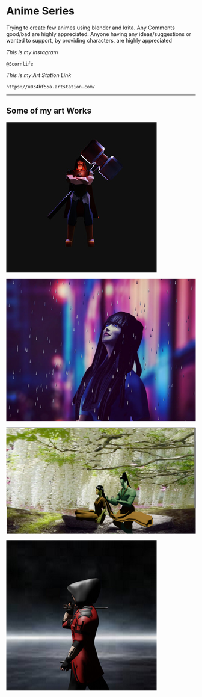 # Anime Series

Trying to create few animes using blender and krita. Any Comments good/bad are highly appreciated. Anyone having any ideas/suggestions or wanted to support, by providing characters, are highly appreciated

*This is my instagram* 
```
@Scornlife
```

*This is my Art Station Link* 
```
https://u034bf55a.artstation.com/
```

---
Some of my art Works
--

![Char](https://github.com/sivaganesh123/sivaganesh123/blob/master/genchuriki-chark.jpg)

![Woman](https://github.com/sivaganesh123/sivaganesh123/blob/master/girl.png)

![SitaRam](https://github.com/sivaganesh123/sivaganesh123/blob/master/Sita.png)

![Char1](https://github.com/sivaganesh123/sivaganesh123/blob/master/siva-ganesh-sidek.jpg)







